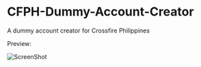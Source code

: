 # CFPH-Dummy-Account-Creator
A dummy account creator for Crossfire Philippines

Preview: 

![ScreenShot](http://s23.postimg.org/kn5qo7l1n/qwe.png)
